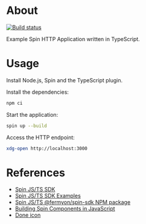 # About

[![Build status](https://github.com/rgl/spin-http-ts-example/workflows/build/badge.svg)](https://github.com/rgl/spin-http-ts-example/actions?query=workflow%3Abuild)

Example Spin HTTP Application written in TypeScript.

# Usage

Install Node.js, Spin and the TypeScript plugin.

Install the dependencies:

```bash
npm ci
```

Start the application:

```bash
spin up --build
```

Access the HTTP endpoint:

```bash
xdg-open http://localhost:3000
```

# References

* [Spin JS/TS SDK](https://github.com/fermyon/spin-js-sdk)
* [Spin JS/TS SDK Examples](https://github.com/fermyon/spin-js-sdk/tree/main/examples)
* [Spin JS/TS @fermyon/spin-sdk NPM package](https://www.npmjs.com/package/@fermyon/spin-sdk)
* [Building Spin Components in JavaScript](https://developer.fermyon.com/spin/v2/javascript-components)
* [Done icon](https://icons8.com/icon/uw-X2j32n7Xp/done)
